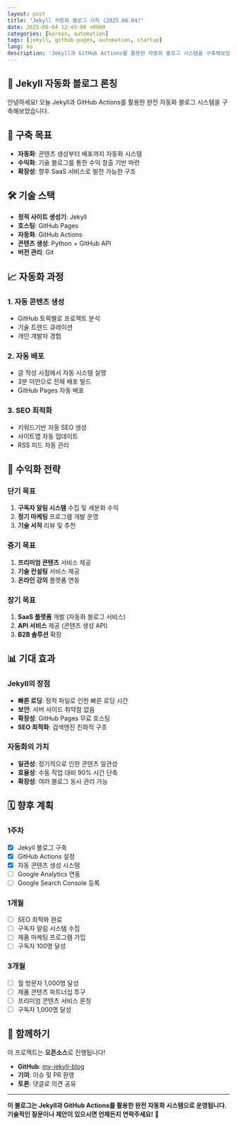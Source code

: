 ```yaml
---
layout: post
title: "Jekyll 자동화 블로그 시작 (2025.06.04)"
date: 2025-06-04 12:45:00 +0900
categories: [korean, automation]
tags: [jekyll, github-pages, automation, startup]
lang: ko
description: 'Jekyll과 GitHub Actions를 활용한 자동화 블로그 시스템을 구축해보았습니다.'
---
```


## 🚀 Jekyll 자동화 블로그 론칭

안녕하세요! 오늘 Jekyll과 GitHub Actions를 활용한 완전 자동화 블로그 시스템을 구축해보았습니다.

## 🎯 구축 목표

- **자동화**: 콘텐츠 생성부터 배포까지 자동화 시스템
- **수익화**: 기술 블로그를 통한 수익 창출 기반 마련  
- **확장성**: 향후 SaaS 서비스로 발전 가능한 구조

## 🛠 기술 스택

- **정적 사이트 생성기**: Jekyll
- **호스팅**: GitHub Pages
- **자동화**: GitHub Actions
- **콘텐츠 생성**: Python + GitHub API
- **버전 관리**: Git

## 📈 자동화 과정

### 1. 자동 콘텐츠 생성
- GitHub 토픽별로 프로젝트 분석
- 기술 트렌드 큐레이션
- 개인 개발자 경험

### 2. 자동 배포
- 글 작성 시점에서 자동 시스템 실행
- 3분 미만으로 전체 배포 빌드
- GitHub Pages 자동 배포

### 3. SEO 최적화
- 키워드기반 자동 SEO 생성
- 사이트맵 자동 업데이트
- RSS 피드 자동 관리

## 🎯 수익화 전략

### 단기 목표
1. **구독자 알림 시스템** 수집 및 세분화 수익
2. **정기 마케팅** 프로그램 개발 운영
3. **기술 서적** 리뷰 및 추천

### 중기 목표  
1. **프리미엄 콘텐츠** 서비스 제공
2. **기술 컨설팅** 서비스 제공
3. **온라인 강의** 플랫폼 연동

### 장기 목표
1. **SaaS 플랫폼** 개발 (자동화 블로그 서비스)
2. **API 서비스** 제공 (콘텐츠 생성 API)
3. **B2B 솔루션** 확장

## 📊 기대 효과

### Jekyll의 장점
- **빠른 로딩**: 정적 파일로 인한 빠른 로딩 시간
- **보안**: 서버 사이드 취약점 없음  
- **확장성**: GitHub Pages 무료 호스팅
- **SEO 최적화**: 검색엔진 친화적 구조

### 자동화의 가치
- **일관성**: 정기적으로 인한 콘텐츠 일관성
- **효율성**: 수동 작업 대비 90% 시간 단축  
- **확장성**: 여러 블로그 동시 관리 가능

## 🗓 향후 계획

### 1주차
- [x] Jekyll 블로그 구축
- [x] GitHub Actions 설정
- [x] 자동 콘텐츠 생성 시스템
- [ ] Google Analytics 연동
- [ ] Google Search Console 등록

### 1개월
- [ ] SEO 최적화 완료
- [ ] 구독자 알림 시스템 수집
- [ ] 제품 마케팅 프로그램 가입
- [ ] 구독자 100명 달성

### 3개월
- [ ] 월 방문자 1,000명 달성
- [ ] 제품 콘텐츠 파트너십 투구  
- [ ] 프리미엄 콘텐츠 서비스 론칭
- [ ] 구독자 1,000명 달성

## 🤝 함께하기

이 프로젝트는 **오픈소스**로 진행됩니다!  
- **GitHub**: [my-jekyll-blog](https://github.com/elecsonJ/my-jekyll-blog)
- **기여**: 이슈 및 PR 환영
- **토론**: 댓글로 의견 공유

---

**이 블로그는 Jekyll과 GitHub Actions를 활용한 완전 자동화 시스템으로 운영됩니다. 기술적인 질문이나 제안이 있으시면 언제든지 연락주세요!** 🚀

